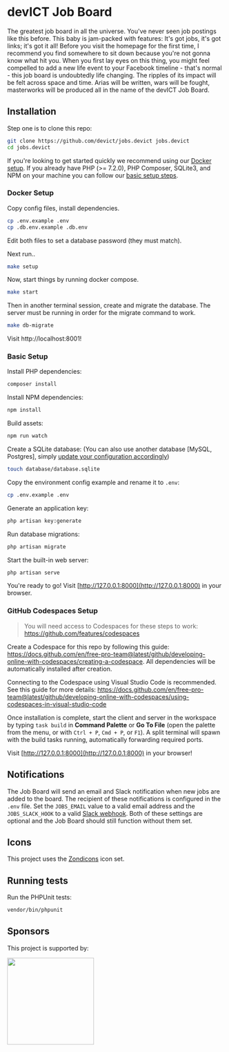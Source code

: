 # devICT Job Board

The greatest job board in all the universe. You've never seen job postings like this before. This baby is jam-packed with features: It's got jobs, it's got links; it's got it all! Before you visit the homepage for the first time, I recommend you find somewhere to sit down because you're not gonna know what hit you. When you first lay eyes on this thing, you might feel compelled to add a new life event to your Facebook timeline - that's normal - this job board is undoubtedly life changing. The ripples of its impact will be felt across space and time. Arias will be written, wars will be fought, masterworks will be produced all in the name of the devICT Job Board.

## Installation

Step one is to clone this repo:

```sh
git clone https://github.com/devict/jobs.devict jobs.devict
cd jobs.devict
```

If you're looking to get started quickly we recommend using our [Docker setup](#docker-setup). If you already have PHP (>= 7.2.0), PHP Composer, SQLite3, and NPM on your machine you can follow our [basic setup steps](#basic-setup).

### Docker Setup

Copy config files, install dependencies.

```sh
cp .env.example .env
cp .db.env.example .db.env
```

Edit both files to set a database password (they must match).

Next run..

```sh
make setup
```

Now, start things by running docker compose.

```sh
make start
```

Then in another terminal session, create and migrate the database. The server
must be running in order for the migrate command to work.

```sh
make db-migrate
```

Visit http://localhost:8001!

### Basic Setup

Install PHP dependencies:

```sh
composer install
```

Install NPM dependencies:

```sh
npm install
```

Build assets:

```sh
npm run watch
```

Create a SQLite database: (You can also use another database [MySQL, Postgres], simply [update your configuration accordingly](https://laravel.com/docs/master/database#configuration))

```sh
touch database/database.sqlite
```

Copy the environment config example and rename it to `.env`:

```sh
cp .env.example .env
```

Generate an application key:

```sh
php artisan key:generate
```

Run database migrations:

```sh
php artisan migrate
```

Start the built-in web server:

```sh
php artisan serve
```

You're ready to go! Visit [http://127.0.0.1:8000](http://127.0.0.1:8000) in your browser.



### GitHub Codespaces Setup

> You will need access to Codespaces for these steps to work: https://github.com/features/codespaces

Create a Codespace for this repo by following this guide: https://docs.github.com/en/free-pro-team@latest/github/developing-online-with-codespaces/creating-a-codespace. All dependencies will be automatically installed after creation.

Connecting to the Codespace using Visual Studio Code is recommended. See this guide for more details: https://docs.github.com/en/free-pro-team@latest/github/developing-online-with-codespaces/using-codespaces-in-visual-studio-code

Once installation is complete, start the client and server in the workspace by typing `task build` in **Command Palette** or **Go To File** (open the palette from the menu, or with `Ctrl + P`, `Cmd + P`, or `F1`). A split terminal will spawn with the build tasks running, automatically forwarding required ports.

Visit [http://127.0.0.1:8000](http://127.0.0.1:8000) in your browser!

## Notifications

The Job Board will send an email and Slack notification when new jobs are added to the board. The recipient of these notifications is configured in the `.env` file. Set the `JOBS_EMAIL` value to a valid email address and the `JOBS_SLACK_HOOK` to a valid [Slack webhook](https://api.slack.com/messaging/webhooks). Both of these settings are optional and the Job Board should still function without them set.

## Icons

This project uses the [Zondicons](https://www.zondicons.com/) icon set.

## Running tests

Run the PHPUnit tests:

```sh
vendor/bin/phpunit
```

## Sponsors

<p>This project is supported by:</p>
<p>
  <a href="https://www.digitalocean.com/">
    <img src="https://opensource.nyc3.cdn.digitaloceanspaces.com/attribution/assets/SVG/DO_Logo_horizontal_blue.svg" width="201px">
  </a>
</p>
